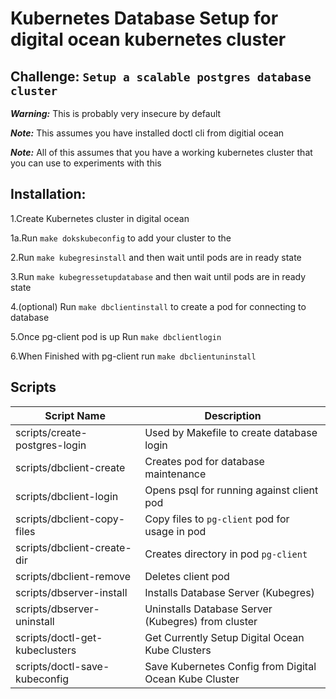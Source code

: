 
# Kubernetes Database Setup for digital ocean kubernetes cluster
## Challenge: `Setup a scalable postgres database cluster`

***Warning:*** This is probably very insecure by default

***Note:*** This assumes you have installed doctl cli from digitial ocean

***Note:*** All of this assumes that you have a working kubernetes cluster that you can use to experiments with this

## Installation:

1.Create Kubernetes cluster in digital ocean

1a.Run `make dokskubeconfig` to add your cluster to the 

2.Run `make kubegresinstall` and then wait until pods are in ready state

3.Run `make kubegressetupdatabase` and then wait until pods are in ready state

4.(optional) Run `make dbclientinstall` to create a pod for connecting to database

5.Once pg-client pod is up Run `make dbclientlogin`

6.When Finished with pg-client run `make dbclientuninstall`

## Scripts

| Script Name | Description |
| ----------- | ------------ |
| scripts/create-postgres-login | Used by Makefile to create database login |
| scripts/dbclient-create | Creates pod for database maintenance |
| scripts/dbclient-login | Opens psql for running against client pod |
| scripts/dbclient-copy-files | Copy files to `pg-client` pod for usage in pod |
| scripts/dbclient-create-dir | Creates directory in pod `pg-client` |
| scripts/dbclient-remove | Deletes client pod |
| scripts/dbserver-install | Installs Database Server (Kubegres) |
| scripts/dbserver-uninstall | Uninstalls Database Server (Kubegres) from cluster |
| scripts/doctl-get-kubeclusters | Get Currently Setup Digital Ocean Kube Clusters |
| scripts/doctl-save-kubeconfig | Save Kubernetes Config from Digital Ocean Kube Cluster |
